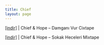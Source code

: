```yaml
---
title: Chief
layout: page
---
```


<a href="https://cloud.mail.ru/public/c4599b2ab8db/Chief%20%26%20Hope%20-%20Damgan%C4%B1%20Vur%20Cixtape" target="_blank">[indir]</a>   |   Chief & Hope &#8211; Damganı Vur Cixtape

<a href="https://cloud.mail.ru/public/58acd1ae862e/Chief%20%26%20Hope%20-%20Sokak%20Heceleri%20Mixtape" target="_blank">[indir]</a>   |   Chief & Hope &#8211; Sokak Heceleri Mixtape